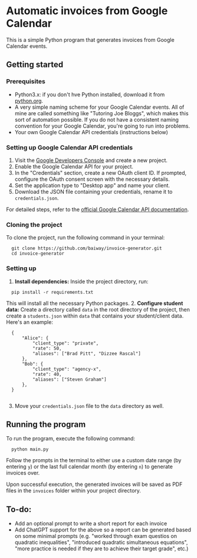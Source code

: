 # Automatic invoices from Google Calendar
This is a simple Python program that generates invoices from Google Calendar events. 

## Getting started
### Prerequisites
- Python3.x: if you don't hve Python installed, download it from [python.org](https://python.org).
- A very simple naming scheme for your Google Calendar events. All of mine are called something like "Tutoring Joe Bloggs", which makes this sort of automation possible. If you do not have a consistent naming convention for your Google Calendar, you're going to run into problems.
- Your own Google Calendar API credentials (instructions below)

### Setting up Google Calendar API credentials
1. Visit the [Google Developers Console](https://console.developers.google.com/) and create a new project.
2. Enable the Google Calendar API for your project.
3. In the "Credentials" section, create a new OAuth client ID. If prompted, configure the OAuth consent screen with the necessary details.
4. Set the application type to "Desktop app" and name your client.
5. Download the JSON file containing your credentials, rename it to `credentials.json`.

For detailed steps, refer to the [official Google Calendar API documentation](https://developers.google.com/calendar/quickstart/python).

### Cloning the project
To clone the project, run the following command in your terminal:
```
  git clone https://github.com/baiway/invoice-generator.git
  cd invoice-generator
```

### Setting up
1. **Install dependencies:** Inside the project directory, run:
```
  pip install -r requirements.txt
```
This will install all the necessary Python packages.
2. **Configure student data:** Create a directory called `data` in the root directory of the project, then create a `students.json` within `data` that contains your student/client data. Here's an example:
```
  {
      "Alice": {
          "client_type": "private",
          "rate": 50,
          "aliases": ["Brad Pitt", "Dizzee Rascal"]
      },
      "Bob": {
          "client_type": "agency-x",
          "rate": 40,
          "aliases": ["Steven Graham"]
      },
  }
   
```

3. Move your `credentials.json` file to the `data` directory as well.


## Running the program
To run the program, execute the following command:
```
  python main.py
```
Follow the prompts in the terminal to either use a custom date range (by entering `y`) or the last full calendar month (by entering `n`) to generate invoices over.

Upon successful execution, the generated invoices will be saved as PDF files in the `invoices` folder within your project directory. 

## To-do:
- Add an optional prompt to write a short report for each invoice
- Add ChatGPT support for the above so a report can be generated based on some minimal prompts (e.g. "worked through exam questios on quadratic inequalities", "introduced quadratic simultaneous equations", "more practice is needed if they are to achieve their target grade", etc.)

